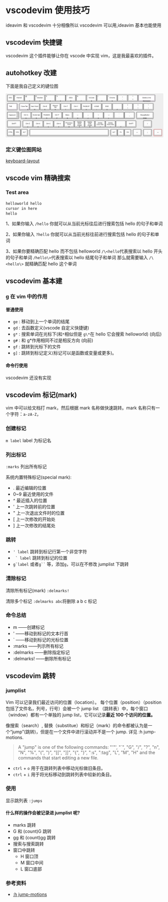 # vscodevim 使用技巧

ideavim 和 vscodevim 十分相像所以 vscodevim 可以用,ideavim 基本也能使用

## vscodevim 快捷键

vscodevim 这个插件能够让你在 vscode 中实现 vim，这是我最喜欢的插件。

## autohotkey 改建

下面是我自己定义的键位图

![img](../../img/keyboard-layout.png)

### 定义键位图网站

[keyboard-layout](http://www.keyboard-layout-editor.com/#/gists/64d34ea30c1220a7c7aec8517bc05200)

## vscode vim 精确搜索

### Test area

```text
helloworld hello
cursor in here
hello
```

1、如果你输入 `/hello` 你就可以从当前光标往后进行搜索包括 hello 的句子和单词

2、如果你输入 `?hello` 你就可以从当前光标往前进行搜索包括 hello 的句子和单词

3、如果你要精确匹配 hello 而不包括 helloworld
`/\<hello`代表搜索以 hello 开头的句子和单词
`/hello\>`代表搜索以 hello 结尾句子和单词
那么就需要输入 `/\<hello\>` 就精确匹配 hello 这个单词

## vscodevim 基本建

### g 在 vim 中的作用

#### 普通使用

- `ge` : 移动到上一个单词的结尾
- `gd` : 去函数定义(vscode 自定义快捷键)
- `g*` : 搜索单词在光标下(和`*`相似但是 `g\*`在 hello 它会搜索 helloworld) (向后)
- `g#` : 和 g\*作用相同不过是相反方向 (向前)
- `gf` : 跳转到光标下的文件
- `g]` : 跳转到标记定义(标记可以是函数或变量或更多)。

#### 命令行使用

vscodevim 还没有实现

## vscodevim 标记(mark)

vim 中可以给文档打 mark，然后根据 mark 名称做快速跳转。mark 名称只有一个字符：`a-zA-Z`，

### 创建标记

`m label` label 为标记名

### 列出标记

`:marks` 列出所有标记

系统内置特殊标记(special mark):

- . 最近编辑的位置
- 0~9 最近使用的文件
- ^ 最近插入的位置
- ' 上一次跳转前的位置
- " 上一次退出文件时的位置
- [ 上一次修改的开始处
- ] 上一次修改的结尾处

### 跳转

- `' label` 跳转到标记行第一个非空字符
- `` ` label`` 跳转到标记的位置
- `` g`label `` 或者` g`` ` 等，添加`g`，可以在不修改 jumplist 下跳转

### 清除标记

清除所有标记(mark)
`:delmarks!`

清除多个标记
`:delmarks abc`将删除 a b c 标记

### 命令总结

- m ——创建标记
- ' ——移动到标记的文本行首
- ` ——移动到标记的光标位置
- :marks ——列示所有标记
- :delmarks ——删除指定标记
- :delmarks! ——删除所有标记

## vscodevim 跳转

### jumplist

Vim 可以记录我们最近访问的位置（location）。
每个位置（position）（position 包括了文件名，列号，行号）会被一个 jump list （跳转表）中，每个窗口（window）都有一个单独的 jump list，它可以记录**最近 100 个访问的位置。**

像搜索（search）, 替换（substitue）和标记（mark）的命令都被认为是一个“jump”(跳转)，但是在一个文件中进行滚动并不是一个 jump. 详见 :h jump-motions.

> A "jump" is one of the following commands: "'"', "`", "G", "/", "?", "n",
> "N", "%", "(", ")", "[[", "]]", "{", "}", ":s", ":tag", "L", "M", "H" and
> the commands that start editing a new file.

- `ctrl` + `o` 用于在跳转列表中移动光标做旧条目。
- `ctrl` + `i` 用于将光标移动到跳转列表中较新的条目。

### 使用

显示跳列表
`:jumps`

#### 什么样的操作会被记录进 jumplist 呢?

- marks 跳转
- G 和 (count)G 跳转
- gg 和 (count)gg 跳转
- 搜索与搜索跳转
- 窗口中跳转
  - H 窗口顶
  - M 窗口中间
  - L 窗口底部

### 参考资料

- [:h jump-motions](http://vimdoc.sourceforge.net/htmldoc/motion.html#jump-motions)
